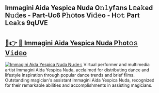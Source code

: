 ## Immagini Aida Yespica Nuda O𝚗𝚕yf𝚊ns L𝚎a𝚔ed N𝚞𝚍es - Part-Uc6 P𝚑𝚘tos Vi𝚍𝚎o - H𝚘𝚝 Part L𝚎a𝚔s 9qUVE

# <h2><a href="http://kf7nt7v.oniu.top/?m=Immagini+Aida+Yespica+Nuda">🔗👉 🔴 Immagini Aida Yespica Nuda P𝚑ot𝚘𝚜 V𝚒d𝚎o</a></h2>

[![Immagini Aida Yespica Nuda Nu𝚍e𝚜](https://i.imgur.com/0qMVB7G.gif)](http://kf7nt7v.oniu.top/?m=Immagini+Aida+Yespica+Nuda)
Virtual performer and multimedia artist Immagini Aida Yespica Nuda, acclaimed for distributing dance and lifestyle inspiration through popular dance trends and brief films. Outstanding magician's assistant Immagini Aida Yespica Nuda, recognized for their remarkable abilities and accomplishments in assisting magicians.  
